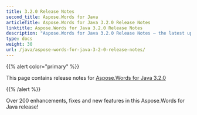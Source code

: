 ```yaml
---
title: 3.2.0 Release Notes
second_title: Aspose.Words for Java
articleTitle: Aspose.Words for Java 3.2.0 Release Notes
linktitle: Aspose.Words for Java 3.2.0 Release Notes
description: "Aspose.Words for Java 3.2.0 Release Notes – the latest updates and fixes."
type: docs
weight: 30
url: /java/aspose-words-for-java-3-2-0-release-notes/
---
```


{{% alert color="primary" %}}

This page contains release notes for [Aspose.Words for Java 3.2.0](https://downloads.aspose.com/words/java/new-releases/aspose.words-for-java-3.2.0/)

{{% /alert %}}

Over 200 enhancements, fixes and new features in this Aspose.Words for Java release!
